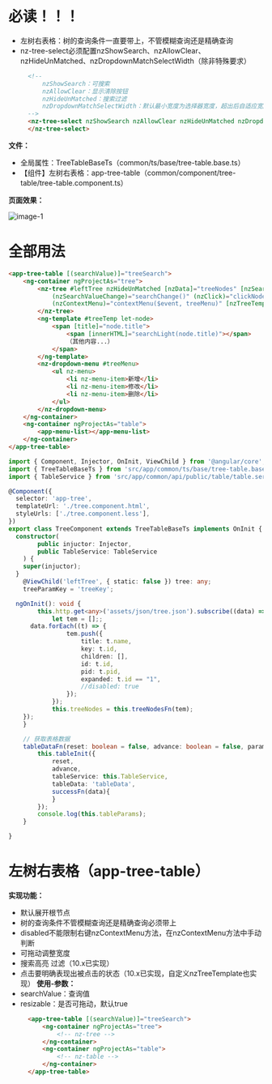 # 必读！！！
- 左树右表格：树的查询条件一直要带上，不管模糊查询还是精确查询
- nz-tree-select必须配置nzShowSearch、nzAllowClear、nzHideUnMatched、nzDropdownMatchSelectWidth（除非特殊要求）
  ```html
	<!-- 
		nzShowSearch：可搜索
		nzAllowClear：显示清除按钮
		nzHideUnMatched：搜索过滤
		nzDropdownMatchSelectWidth：默认最小宽度为选择器宽度，超出后自适应宽度。  
	-->
	<nz-tree-select nzShowSearch nzAllowClear nzHideUnMatched nzDropdownMatchSelectWidth [nzNodes]="nodes" nzPlaceHolder="">
	</nz-tree-select>
	```

**文件：**
- 全局属性：TreeTableBaseTs（common/ts/base/tree-table.base.ts）
- 【组件】左树右表格：app-tree-table（common/component/tree-table/tree-table.component.ts）

**页面效果：**

![image-1](assets/md/imgs/tree-table.png)

# 全部用法
```html
<app-tree-table [(searchValue)]="treeSearch">
	<ng-container ngProjectAs="tree">
		<nz-tree #leftTree nzHideUnMatched [nzData]="treeNodes" [nzSearchValue]="treeSearch"
			(nzSearchValueChange)="searchChange()" (nzClick)="clickNodeFn($event, tableDataFn)"
			(nzContextMenu)="contextMenu($event, treeMenu)" [nzTreeTemplate]="treeTemp">
		</nz-tree>
		<ng-template #treeTemp let-node>
			<span [title]="node.title">
				<span [innerHTML]="searchLight(node.title)"></span>
				（其他内容...）
			</span>
		</ng-template>
		<nz-dropdown-menu #treeMenu>
			<ul nz-menu>
				<li nz-menu-item>新增</li>
				<li nz-menu-item>修改</li>
				<li nz-menu-item>删除</li>
			</ul>
		</nz-dropdown-menu>
	</ng-container>
	<ng-container ngProjectAs="table">
		<app-menu-list></app-menu-list>
	</ng-container>
</app-tree-table>
```
```typescript
import { Component, Injector, OnInit, ViewChild } from '@angular/core';
import { TreeTableBaseTs } from 'src/app/common/ts/base/tree-table.base';
import { TableService } from 'src/app/common/api/public/table/table.service';

@Component({
  selector: 'app-tree',
  templateUrl: './tree.component.html',
  styleUrls: ['./tree.component.less'],
})
export class TreeComponent extends TreeTableBaseTs implements OnInit {
  constructor(
		public injuctor: Injector,
		public TableService: TableService
	) {
    super(injuctor);
  }
	@ViewChild('leftTree', { static: false }) tree: any;
	treeParamKey = 'treeKey';

  ngOnInit(): void {
		this.http.get<any>('assets/json/tree.json').subscribe((data) => {
			let tem = [];;
      data.forEach((t) => {
				tem.push({
					title: t.name,
					key: t.id,
					children: [],
					id: t.id,
					pid: t.pid,
					expanded: t.id == "1",
					//disabled: true
				});
			});
			this.treeNodes = this.treeNodesFn(tem);
    });
	}

	// 获取表格数据
	tableDataFn(reset: boolean = false, advance: boolean = false, params?: Function) {
		this.tableInit({
			reset,
			advance,
			tableService: this.TableService,
			tableData: 'tableData',
			successFn(data){
			}
		});
		console.log(this.tableParams);
	}

}
```

# 左树右表格（app-tree-table）
**实现功能：**
- 默认展开根节点
- 树的查询条件不管模糊查询还是精确查询必须带上
- disabled不能限制右键nzContextMenu方法，在nzContextMenu方法中手动判断
- 可拖动调整宽度
- 搜索高亮 过滤（10.x已实现）
- 点击要明确表现出被点击的状态（10.x已实现，自定义nzTreeTemplate也实现）
**使用-参数：**
- searchValue：查询值
- resizable：是否可拖动，默认true
  ```html
	<app-tree-table [(searchValue)]="treeSearch">
		<ng-container ngProjectAs="tree">
			<!-- nz-tree -->
		</ng-container>
		<ng-container ngProjectAs="table">
			<!-- nz-table -->
		</ng-container>
	</app-tree-table>
	```
